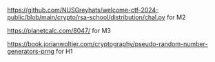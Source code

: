 https://github.com/NUSGreyhats/welcome-ctf-2024-public/blob/main/crypto/rsa-school/distribution/chal.py for M2

https://planetcalc.com/8047/ for M3

https://book.jorianwoltjer.com/cryptography/pseudo-random-number-generators-prng for H1


